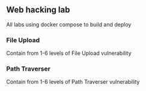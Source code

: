 ## Web hacking lab
All labs using docker compose to build and deploy
### File Upload
Contain from 1-6 levels of File Upload vulnerability
### Path Traverser
Contain from 1-6 levels of Path Traverser vulnerability